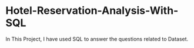 # Hotel-Reservation-Analysis-With-SQL
In This Project, I have used SQL to answer the questions related to Dataset.
